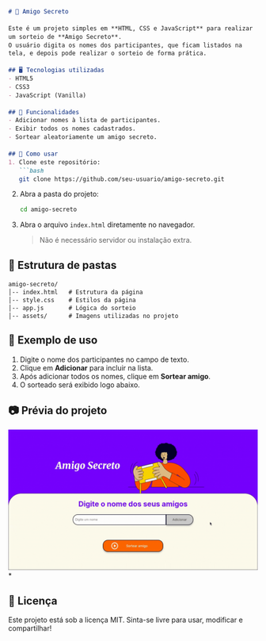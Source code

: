 ````markdown
# 🎁 Amigo Secreto

Este é um projeto simples em **HTML, CSS e JavaScript** para realizar
um sorteio de **Amigo Secreto**.  
O usuário digita os nomes dos participantes, que ficam listados na
tela, e depois pode realizar o sorteio de forma prática.

## 🖥️ Tecnologias utilizadas
- HTML5  
- CSS3  
- JavaScript (Vanilla)  

## 📌 Funcionalidades
- Adicionar nomes à lista de participantes.  
- Exibir todos os nomes cadastrados.  
- Sortear aleatoriamente um amigo secreto.  

## 🚀 Como usar
1. Clone este repositório:
   ```bash
   git clone https://github.com/seu-usuario/amigo-secreto.git
````

2. Abra a pasta do projeto:

   ```bash
   cd amigo-secreto
   ```
3. Abra o arquivo `index.html` diretamente no navegador.

   > Não é necessário servidor ou instalação extra.

## 📂 Estrutura de pastas

```
amigo-secreto/
│-- index.html   # Estrutura da página
│-- style.css    # Estilos da página
│-- app.js       # Lógica do sorteio
│-- assets/      # Imagens utilizadas no projeto
```

## 🎲 Exemplo de uso

1. Digite o nome dos participantes no campo de texto.
2. Clique em **Adicionar** para incluir na lista.
3. Após adicionar todos os nomes, clique em **Sortear amigo**.
4. O sorteado será exibido logo abaixo.


## 📷 Prévia do projeto

![Amigo_Secreto](https://github.com/GermanoMacieira/Oracle_ONE_Amigo_Secreto/blob/main/Amigo%20Secreto.gif)*

## 📝 Licença

Este projeto está sob a licença MIT.
Sinta-se livre para usar, modificar e compartilhar!


